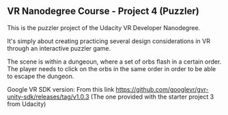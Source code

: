 VR Nanodegree Course - Project 4 (Puzzler)
-------------------------------------------------------------------------------

This is the puzzler project of the Udacity VR Developer Nanodegree.

It's simply about creating practicing several design considerations in VR through an interactive puzzler game.

The scene is within a dungeoun, where a set of orbs flash in a certain order. The player needs to click on the orbs in the same order in order to be able to escape the dungeon.


Google VR SDK version: From this link https://github.com/googlevr/gvr-unity-sdk/releases/tag/v1.0.3  (The one provided with the starter project 3 from Udacity)

